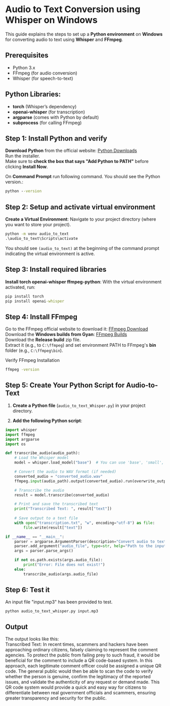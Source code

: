 # Audio to Text Conversion using Whisper on Windows

This guide explains the steps to set up a **Python environment** on **Windows** for converting audio to text using **Whisper** and **FFmpeg**.

## Prerequisites
- Python 3.x
- FFmpeg (for audio conversion)
- Whisper (for speech-to-text)

## Python Libraries:
- **torch** (Whisper’s dependency)
- **openai-whisper** (for transcription)
- **argparse** (comes with Python by default)
- **subprocess** (for calling FFmpeg)

## Step 1: Install Python and verify

**Download Python** from the official website:  [Python Downloads](https://www.python.org/downloads/)  
Run the installer.  
Make sure to **check the box that says "Add Python to PATH"** before clicking **Install Now**.  

On **Command Prompt** run following command. You should see the Python version.:  
```cmd
python --version
```

## Step 2: Setup and activate virtual environment

**Create a Virtual Environment**:
Navigate to your project directory (where you want to store your project).
```cmd
python -m venv audio_to_text
.\audio_to_text\Scripts\activate
```
You should see `(audio_to_text)` at the beginning of the command prompt indicating the virtual environment is active.

## Step 3: Install required libraries

**Install torch openai-whisper ffmpeg-python**:
With the virtual environment activated, run:
```cmd
pip install torch
pip install openai-whisper
```

## Step 4: Install FFmpeg  
Go to the FFmpeg official website to download it:  [FFmpeg Download](https://ffmpeg.org/download.html)  
Download the **Windows builds from Gyan**:  [FFmpeg Builds](https://www.gyan.dev/ffmpeg/builds/)  
Download the **Release build** zip file.  
Extract it (e.g., to `C:\ffmpeg`) and set environment PATH to FFmpeg's **bin** folder (e.g., `C:\ffmpeg\bin`).  

Verify FFmpeg Installation
```cmd
ffmpeg -version
```

## Step 5: Create Your Python Script for Audio-to-Text

1. **Create a Python file** (`audio_to_text_Whisper.py`) in your project directory.
   
2. **Add the following Python script**:

```python
import whisper
import ffmpeg
import argparse
import os

def transcribe_audio(audio_path):
    # Load the Whisper model
    model = whisper.load_model("base")  # You can use 'base', 'small', 'medium', or 'large'

    # Convert the audio to WAV format (if needed)
    converted_audio = "converted_audio.wav"
    ffmpeg.input(audio_path).output(converted_audio).run(overwrite_output=True)

    # Transcribe the audio
    result = model.transcribe(converted_audio)

    # Print and save the transcribed text
    print("Transcribed Text: ", result["text"])
    
    # Save output to a text file
    with open("transcription.txt", "w", encoding="utf-8") as file:
        file.write(result["text"])

if __name__ == "__main__":
    parser = argparse.ArgumentParser(description="Convert audio to text using Whisper.")
    parser.add_argument("audio_file", type=str, help="Path to the input audio file")
    args = parser.parse_args()

    if not os.path.exists(args.audio_file):
        print("Error: File does not exist!")
    else:
        transcribe_audio(args.audio_file)

```

## Step 6: Test it
An input file "input.mp3" has been provided to test. 
```
python audio_to_text_whisper.py input.mp3
```

## Output
The output looks like this:  
Transcribed Text:   In recent times, scammers and hackers have been approaching ordinary citizens, falsely claiming to represent the comment agencies. To protect the public from failing prey to such fraud, it would be beneficial for the comment to include a QR code-based system. In this approach, each legitimate comment officer could be assigned a unique QR code. The general public would then be able to scan the code to verify whether the person is genuine, confirm the legitimacy of the reported issues, and validate the authenticity of any request or demand made. This QR code system would provide a quick and easy way for citizens to differentiate between real government officials and scammers, ensuring greater transparency and security for the public.



